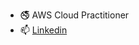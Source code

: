 - 🚭 AWS Cloud Practitioner
- 📫 [Linkedin](https://www.linkedin.com/in/alendwahida)

<!---
alendwahida/alendwahida is a ✨ special ✨ repository because its `README.md` (this file) appears on your GitHub profile.
You can click the Preview link to take a look at your changes.
--->
